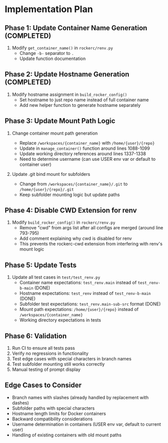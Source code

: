 # Implementation Plan

## Phase 1: Update Container Name Generation (COMPLETED)
1. Modify `get_container_name()` in `rockerc/renv.py`
   - Change `-b-` separator to `.`
   - Update function documentation

## Phase 2: Update Hostname Generation (COMPLETED)
1. Modify hostname assignment in `build_rocker_config()`
   - Set hostname to just repo name instead of full container name
   - Add new helper function to generate hostname separately

## Phase 3: Update Mount Path Logic
1. Change container mount path generation
   - Replace `/workspaces/{container_name}` with `/home/{user}/{repo}`
   - Update in `manage_container()` function around lines 1088-1099
   - Update working directory references around lines 1337-1338
   - Need to determine username (can use USER env var or default to container user)

2. Update .git bind mount for subfolders
   - Change from `/workspaces/{container_name}/.git` to `/home/{user}/{repo}/.git`
   - Keep subfolder mounting logic but update paths

## Phase 4: Disable CWD Extension for renv
1. Modify `build_rocker_config()` in `rockerc/renv.py`
   - Remove "cwd" from args list after all configs are merged (around line 793-795)
   - Add comment explaining why cwd is disabled for renv
   - This prevents the rockerc-cwd extension from interfering with renv's mount logic

## Phase 5: Update Tests
1. Update all test cases in `test/test_renv.py`
   - Container name expectations: `test_renv.main` instead of `test_renv-b-main` (DONE)
   - Hostname expectations: `test_renv` instead of `test_renv-b-main` (DONE)
   - Subfolder test expectations: `test_renv.main-sub-src` format (DONE)
   - Mount path expectations: `/home/{user}/{repo}` instead of `/workspaces/{container_name}`
   - Working directory expectations in tests

## Phase 6: Validation
1. Run CI to ensure all tests pass
2. Verify no regressions in functionality
3. Test edge cases with special characters in branch names
4. Test subfolder mounting still works correctly
5. Manual testing of prompt display

## Edge Cases to Consider
- Branch names with slashes (already handled by replacement with dashes)
- Subfolder paths with special characters
- Hostname length limits for Docker containers
- Backward compatibility considerations
- Username determination in containers (USER env var, default to current user)
- Handling of existing containers with old mount paths
